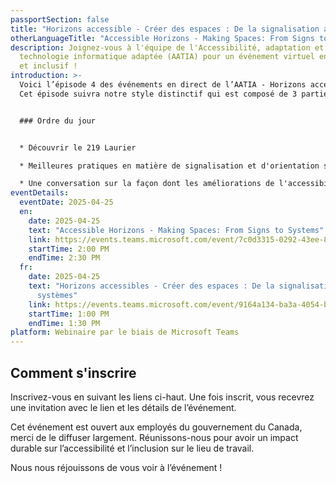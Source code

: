 ```yaml
---
passportSection: false
title: "Horizons accessible - Créer des espaces : De la signalisation aux systèmes"
otherLanguageTitle: "Accessible Horizons - Making Spaces: From Signs to Systems"
description: Joignez-vous à l'équipe de l'Accessibilité, adaptation et
  technologie informatique adaptée (AATIA) pour un événement virtuel engageant
  et inclusif !
introduction: >-
  Voici l’épisode 4 des événements en direct de l’AATIA - Horizons accessibles.
  Cet épisode suivra notre style distinctif qui est composé de 3 parties.


  ### Ordre du jour


  * Découvrir le 219 Laurier

  * Meilleures pratiques en matière de signalisation et d'orientation sur le lieu de travail

  * Une conversation sur la façon dont les améliorations de l'accessibilité au travail complètent les adaptations individuelles
eventDetails:
  eventDate: 2025-04-25
  en:
    date: 2025-04-25
    text: "Accessible Horizons - Making Spaces: From Signs to Systems"
    link: https://events.teams.microsoft.com/event/7c0d3315-0292-43ee-8d2a-af6b3aaf3e42@d05bc194-94bf-4ad6-ae2e-1db0f2e38f5e
    startTime: 2:00 PM
    endTime: 2:30 PM
  fr:
    date: 2025-04-25
    text: "Horizons accessibles - Créer des espaces : De la signalisation aux
      systèmes"
    link: https://events.teams.microsoft.com/event/9164a134-ba3a-4054-b917-886b7b558a4c@d05bc194-94bf-4ad6-ae2e-1db0f2e38f5e
    startTime: 1:00 PM
    endTime: 1:30 PM
platform: Webinaire par le biais de Microsoft Teams
---
```

## Comment s'inscrire

Inscrivez-vous en suivant les liens ci-haut. Une fois inscrit, vous recevrez une invitation avec le lien et les détails de l’événement.

Cet événement est ouvert aux employés du gouvernement du Canada, merci de le diffuser largement. Réunissons-nous pour avoir un impact durable sur l’accessibilité et l’inclusion sur le lieu de travail.

Nous nous réjouissons de vous voir à l’événement !
